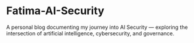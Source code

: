 # Fatima-AI-Security
A personal blog documenting my journey into AI Security — exploring the intersection of artificial intelligence, cybersecurity, and governance.
